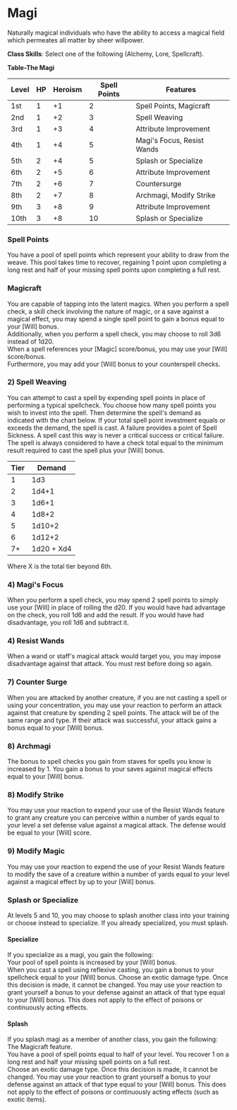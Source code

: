 # Magi
Naturally magical individuals who have the ability to access a magical field which permeates all matter by sheer willpower.

**Class Skills**: Select one of the following (Alchemy, Lore, Spellcraft).

**Table-The Magi**

| Level | HP | Heroism  |Spell Points | Features                               |
|-------|----|----------|--|---------------------------------------------------|
| 1st   | 1  |    +1    | 2 | Spell Points, Magicraft                          |
| 2nd   | 1  |    +2    | 3 | Spell Weaving                                    |
| 3rd   | 1  |    +3    | 4 | Attribute Improvement                            |
| 4th   | 1  |    +4    | 5 | Magi's Focus, Resist Wands                       |
| 5th   | 2  |    +4    | 5 | Splash or Specialize                             |
| 6th   | 2  |    +5    | 6 | Attribute Improvement                            |
| 7th   | 2  |    +6    | 7 | Countersurge                                     |
| 8th   | 2  |    +7    | 8 | Archmagi, Modify Strike                          |
| 9th   | 3  |    +8    | 9 | Attribute Improvement                            |
| 10th  | 3  |    +8    | 10 | Splash or Specialize                            |


### Spell Points
You have a pool of spell points which represent your ability to draw from the weave. This pool takes time to recover, regaining 1 point upon completing a long rest and half of your missing spell points upon completing a full rest.

### Magicraft
You are capable of tapping into the latent magics. When you perform a spell check, a skill check involving the nature of magic, or a save against a magical effect, you may spend a single spell point to gain a bonus equal to your [Will] bonus.  
Additionally, when you perform a spell check, you may choose to roll 3d6 instead of 1d20.  
When a spell references your [Magic] score/bonus, you may use your [Will] score/bonus.  
Furthermore, you may add your [Will] bonus to your counterspell checks.

### 2) Spell Weaving
You can attempt to cast a spell by expending spell points in place of performing a typical spellcheck. You choose how many spell points you wish to invest into the spell. Then determine the spell's demand as indicated with the chart below. If your total spell point investment equals or exceeds the demand, the spell is cast. A failure provides a point of Spell Sickness. A spell cast this way is never a critical success or critical failure. The spell is always considered to have a check total equal to the minimum result required to cast the spell plus your [Will] bonus.

| Tier | Demand|
| ---- | ------|
|  1  | 1d3  |
|  2  | 1d4+1  |
|  3   | 1d6+1  |
|  4   | 1d8+2 |
|  5   | 1d10+2 |
|  6   | 1d12+2 |
|  7+  | 1d20 + Xd4|

Where X is the total tier beyond 6th.

### 4) Magi's Focus
When you perform a spell check, you may spend 2 spell points to simply use your [Will] in place of rolling the d20. If you would have had advantage on the check, you roll 1d6 and add the result. If you would have had disadvantage, you roll 1d6 and subtract it.

### 4) Resist Wands
When a wand or staff's magical attack would target you, you may impose disadvantage against that attack. You must rest before doing so again.

### 7) Counter Surge
When you are attacked by another creature, if you are not casting a spell or using your concentration, you may use your reaction to perform an attack against that creature by spending 2 spell points. The attack will be of the same range and type. If their attack was successful, your attack gains a bonus equal to your [Will] bonus.

### 8) Archmagi  
The bonus to spell checks you gain from staves for spells you know is increased by 1.
You gain a bonus to your saves against magical effects equal to your [Will] bonus.

### 8) Modify Strike
You may use your reaction to expend your use of the Resist Wands feature to grant any creature you can perceive within a number of yards equal to your level a set defense value against a magical attack. The defense would be equal to your [Will] score.

### 9) Modify Magic
You may use your reaction to expend the use of your Resist Wands feature to modify the save of a creature within a number of yards equal to your level against a magical effect by up to your [Will] bonus.

### Splash or Specialize
At levels 5 and 10, you may choose to splash another class into your training or choose instead to specialize. If you already specialized, you must splash.

#### Specialize
If you specialize as a magi, you gain the following:  
Your pool of spell points is increased by your [Will] bonus.  
When you cast a spell using reflexive casting, you gain a bonus to your spellcheck equal to your [Will] bonus.
Choose an exotic damage type. Once this decision is made, it cannot be changed. You may use your reaction to grant yourself a bonus to your defense against an attack of that type equal to your [Will] bonus. This does not apply to the effect of poisons or continuously acting effects.  

#### Splash
If you splash magi as a member of another class, you gain the following:  
The Magicraft feature.  
You have a pool of spell points equal to half of your level. You recover 1 on a long rest and half your missing spell points on a full rest.  
Choose an exotic damage type. Once this decision is made, it cannot be changed. You may use your reaction to grant yourself a bonus to your defense against an attack of that type equal to your [Will] bonus. This does not apply to the effect of poisons or continuously acting effects (such as exotic items).  

